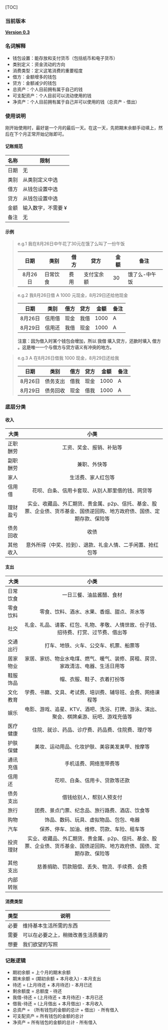 [TOC]

### 当前版本

**[Version 0.3]()**



### 名词解释

+ 钱包设置：能存放和支付货币（包括纸币和电子货币）
+ 类别定义：资金流动的方向
+ 消费类型：定义这笔消费的重要程度
+ 借方：金额增多的钱包
+ 贷方：金额减少的钱包
+ 总资产：个人目前拥有属于自己的钱
+ 可支配资产：个人目前可以流动使用的钱
+ 净资产：个人目前拥有属于自己并可以使用的钱（总资产 - 借出）



### 使用说明

刚开始使用时，最好是一个月的最后一天。在这一天，先把期末余额手动填上，然后在下个月正常开始记账即可。

#### 记账规范

| 名称 | 限制               |
| :--: | ------------------ |
| 日期 | 无                 |
| 类别 | 从类别定义中选     |
| 借方 | 从钱包设置中选     |
| 贷方 | 从钱包设置中选     |
| 金额 | 输入数字，不需要 ¥ |
| 备注 | 无                 |

#### 示例

> e.g.1 我在8月26日中午花了30元在饿了么叫了一份午饭
>
> |  日期   | 类别     | 借方 | 贷方       | 金额 | 备注          |
> | :-----: | -------- | ---- | ---------- | ---- | ------------- |
> | 8月26日 | 日常饮食 | 费用 | 支付宝余额 | 30   | 饿了么-中午饭 |

> e.g.2 我8月26日借 A 1000 元现金，8月29日还给他现金
>
> |  日期   | 类别   | 借方 | 贷方 | 金额 | 备注 |
> | :-----: | ------ | ---- | ---- | ---- | ---- |
> | 8月26日 | 信用借 | 现金 | 我借 | 1000 | A    |
> | 8月29日 | 信用还 | 我借 | 现金 | 1000 | A    |
>
> **注意：因为借入时某个钱包会增加，所以 我借 填入贷方，还款时填入 借方 。这是唯一一个与借方与贷方语义有冲突的地方。**

> e.g.3 A 在8月26日借我 1000 现金，8月29日还给我
>
> |  日期   | 类别     | 借方 | 贷方 | 金额 | 备注 |
> | :-----: | -------- | ---- | ---- | ---- | ---- |
> | 8月26日 | 债务支出 | 借我 | 现金 | 1000 | A    |
> | 8月29日 | 债务回收 | 现金 | 借我 | 1000 | A    |



### 底层分类

#### 收入

| 大类     |                             小类                             |
| -------- | :----------------------------------------------------------: |
| 正职酬劳 |                   工资、奖金、报销、补贴等                   |
| 副职酬劳 |                         兼职、外快等                         |
| 家人     |                      生活费、家人红包等                      |
| 信用借   |       花呗、白条、信用卡套现、从别人那里借的钱、网贷等       |
| 理财盈亏 | 实业、收藏品、外汇期货、贵金属、p2p、信托、基金、股票、企业债、货币基金、国债逆回购、地方政府债、国债、定期存款、保险等 |
| 债务回收 |                             收债                             |
| 其他收入 |  意外所得（中奖、捡到）、退款、礼金人情、二手闲置、抢红包等  |

#### 支出

| 大类     |                             小类                             |
| -------- | :----------------------------------------------------------: |
| 日常饮食 |                   一日三餐、油盐酱醋、食材                   |
| 零食饮料 |          零食、饮料、酒水、水果、香烟、甜点、茶水等          |
| 社交     | 礼金、礼品、请客、红包、礼物、孝敬、人情世故、份子钱、招待费、打赏、过节费、借出等 |
| 交通出行 |            打车、地铁、火车、公交车、机票、船票等            |
| 居家物业 | 家居、家纺、物业水电煤、燃气、暖气、装修、房租、房贷、家政清洁、电器、生活日用等 |
| 鞋服饰品 |                  帽、衣服、鞋子、衣着打扮等                  |
| 文化教育 |  学费、书籍、文具、考试费、培训费、辅导班、会费、网络课程等  |
| 娱乐     | 电影、游戏、追星、KTV、酒吧、洗浴、打牌、游泳、演出、聚会、棋牌桌游、玩吧、游戏充值等 |
| 医疗健康 |       住院、就诊、药品、诊疗费、药品费、住院费、理疗等       |
| 护肤保健 |        美妆、运动用品、化妆护肤、美容美发美甲、按摩等        |
| 通讯充值 |                    手机话费、网络宽带费等                    |
| 信用还   |                花呗、白条、信用卡、贷款等还款                |
| 债务支出 |                   借钱给别人，帮别人预支付                   |
| 旅行     |        团费、景点门票、纪念品、旅行路费、酒店、饮食等        |
| 购物     |            饰品、数码、玩具、虚拟物品、包包、电器            |
| 汽车     |          保养、停车、加油、维修、罚款、车险、租车等          |
| 投资理财 | 实业、收藏品、外汇期货、贵金属、p2p、信托、基金、股票、企业债、货币基金、国债逆回购、地方政府债、国债、定期存款、保险等 |
| 其他支出 |         慈善捐助、罚款赔偿、丢失、物流、手续费、会费         |
| 内部转账 |                                                              |

#### 消费类型

| 类型 | 说明                               |
| ---- | ---------------------------------- |
| 必要 | 维持基本生活所需的东西             |
| 需要 | 可以在必要之上，稍微改善生活质量的 |
| 想要 | 我们欲望的写照                     |



### 记账逻辑

+ 期初余额 = 上个月的期末余额
+ 期末余额 = (期初余额 + 本月收入) - 本月支出
+ 待还 = (上月待还 + 本月待还) - 本月已还
+ 剩余额度 = 总额度 - 待还
+ 我借-待还 = (上月待还 + 本月待还) - 本月已还
+ 借我-待还 = (上月借出 + 本月借出) - 本月收入
+ 总资产 = （所有钱包的金额的总计 + 借出）- 所有借入
+ 可支配资产 = 所有钱包的金额的总计
+ 净资产 = 所有钱包的金额的总计 - 所有借入
